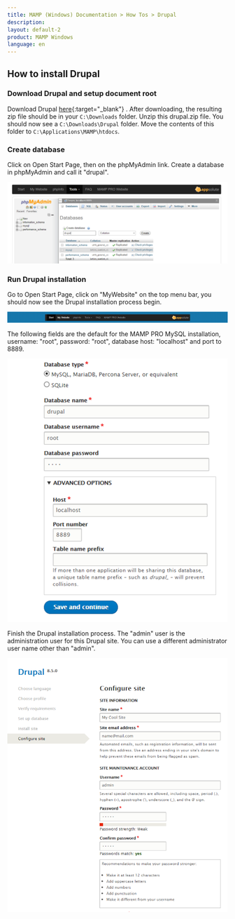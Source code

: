 ```yaml
---
title: MAMP (Windows) Documentation > How Tos > Drupal
description: 
layout: default-2
product: MAMP Windows
language: en
---
```


## How to install Drupal

### Download Drupal and setup document root

Download Drupal [here](https://drupal.org){:target="_blank"} . After downloading, the resulting zip file should be in your `C:\Downloads` folder. Unzip this drupal.zip file. You should now see a `C:\Downloads\Drupal` folder. Move the contents of this folder  to `C:\Applications\MAMP\htdocs`.

### Create database

Click on Open Start Page, then on the phpMyAdmin link. Create a database in phpMyAdmin and call it "drupal".

![MAMP](/en/MAMP-Windows/How-Tos/Drupal/phpMyAdminDrupal.png)

### Run Drupal installation

Go to Open Start Page, click on "MyWebsite" on the top menu bar, you should now see the Drupal installation process begin.

![MAMP](/en/MAMP-Windows/How-Tos/Drupal/MyWebsiteLink.png)

The following fields are the default for the MAMP PRO MySQL installation, username: "root", password: "root", database host: "localhost" and port to 8889.

![MAMP](/en/MAMP-Windows/How-Tos/Drupal/drupalWizard1.png)

Finish the Drupal installation process. The "admin" user is the administration user for this Drupal site. You can use a different administrator user name other than "admin".

![MAMP](/en/MAMP-Windows/How-Tos/Drupal/drupalWizard2.png)
